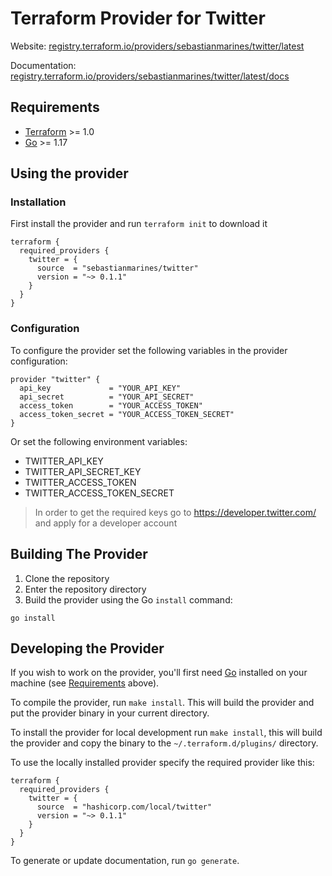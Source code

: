 # Terraform Provider for Twitter

Website: [registry.terraform.io/providers/sebastianmarines/twitter/latest](https://registry.terraform.io/providers/sebastianmarines/twitter/latest)

Documentation: [registry.terraform.io/providers/sebastianmarines/twitter/latest/docs](https://registry.terraform.io/providers/sebastianmarines/twitter/latest/docs)

## Requirements

- [Terraform](https://www.terraform.io/downloads.html) >= 1.0
- [Go](https://golang.org/doc/install) >= 1.17

## Using the provider

### Installation

First install the provider and run `terraform init` to download it

```hcl
terraform {
  required_providers {
    twitter = {
      source  = "sebastianmarines/twitter"
      version = "~> 0.1.1"
    }
  }
}
```

### Configuration

To configure the provider set the following variables in the provider configuration:

```hcl
provider "twitter" {
  api_key             = "YOUR_API_KEY"
  api_secret          = "YOUR_API_SECRET"
  access_token        = "YOUR_ACCESS_TOKEN"
  access_token_secret = "YOUR_ACCESS_TOKEN_SECRET"
}
```

Or set the following environment variables:

- TWITTER_API_KEY
- TWITTER_API_SECRET_KEY
- TWITTER_ACCESS_TOKEN
- TWITTER_ACCESS_TOKEN_SECRET

> In order to get the required keys go to https://developer.twitter.com/ and apply for a developer account

## Building The Provider

1. Clone the repository
1. Enter the repository directory
1. Build the provider using the Go `install` command:

```shell
go install
```

## Developing the Provider

If you wish to work on the provider, you'll first need [Go](http://www.golang.org) installed on your machine (see [Requirements](#requirements) above).

To compile the provider, run `make install`. This will build the provider and put the provider binary in your current directory.

To install the provider for local development run `make install`, this will build the provider and copy the binary to the `~/.terraform.d/plugins/` directory.

To use the locally installed provider specify the required provider like this:
```hcl
terraform {
  required_providers {
    twitter = {
      source  = "hashicorp.com/local/twitter"
      version = "~> 0.1.1"
    }
  }
}
```

To generate or update documentation, run `go generate`.

